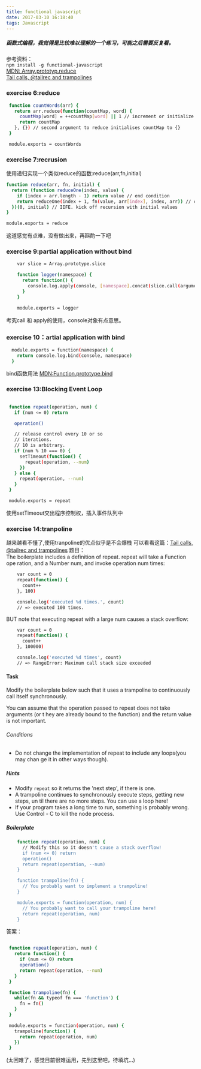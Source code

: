 ```yaml
---
title: functional javascript
date: 2017-03-10 16:18:40
tags: Javascript
---
```


##### 函数式编程，我觉得是比较难以理解的一个练习，可能之后需要反复看。

参考资料：  
`npm install -g functional-javascript`  
[MDN: Array.prototyp.reduce](https://developer.mozilla.org/zh-CN/docs/Web/JavaScript/Reference/Global_Objects/Array/Reduce)  
[Tail calls, @tailrec and trampolines](http://blog.richdougherty.com/2009/04/tail-calls-tailrec-and-trampolines.html)
### exercise 6:reduce
``` bash
 function countWords(arr) {
   return arr.reduce(function(countMap, word) {
     countMap[word] = ++countMap[word] || 1 // increment or initialize to 1
     return countMap
   }, {}) // second argument to reduce initialises countMap to {}
 }

 module.exports = countWords
```
### exercise 7:recrusion
使用递归实现一个类似reduce的函数:reduce(arr,fn,initial)

``` bash
function reduce(arr, fn, initial) {
  return (function reduceOne(index, value) {
    if (index > arr.length - 1) return value // end condition
    return reduceOne(index + 1, fn(value, arr[index], index, arr)) // calculate & pass values to next step
  })(0, initial) // IIFE. kick off recursion with initial values
}

module.exports = reduce

```
这道感觉有点难，没有做出来，再斟酌一下吧

### exercise 9:partial application without bind



``` bash
    var slice = Array.prototype.slice

    function logger(namespace) {
      return function() {
        console.log.apply(console, [namespace].concat(slice.call(arguments)))
      }
    }

    module.exports = logger

```

考究call 和 apply的使用，console对象有点意思。

### exercise 10：artial application with bind

``` bash 
  module.exports = function(namespace) {
    return console.log.bind(console, namespace)
  }
```
bind函数用法
[MDN:Function.prototype.bind](https://developer.mozilla.org/zh-CN/docs/Web/JavaScript/Reference/Global_Objects/Function/bind)

### exercise 13:Blocking Event Loop
``` bash

 function repeat(operation, num) {
   if (num <= 0) return

   operation()

   // release control every 10 or so
   // iterations.
   // 10 is arbitrary.
   if (num % 10 === 0) {
     setTimeout(function() {
       repeat(operation, --num)
     })
   } else {
     repeat(operation, --num)
   }
 }

 module.exports = repeat

```

使用setTimeout交出程序控制权，插入事件队列中

### exercise 14:tranpoline
越来越看不懂了,使用tranpoline的优点似乎是不会爆栈
可以看看这篇：[Tail calls, @tailrec and trampolines](http://blog.richdougherty.com/2009/04/tail-calls-tailrec-and-trampolines.html)
题目：  
The boilerplate includes a definition of repeat. repeat will take a Function ope
ration, and a Number num, and invoke operation num times:
``` bash
    var count = 0
    repeat(function() {
      count++
    }, 100)

    console.log('executed %d times.', count)
    // => executed 100 times.
```
BUT note that executing repeat with a large num causes a stack overflow:
``` bash
    var count = 0
    repeat(function() {
      count++
    }, 100000)

    console.log('executed %d times', count)
    // => RangeError: Maximum call stack size exceeded
```
#### Task

Modify the boilerplate below such that it uses a trampoline to continuously call
 itself synchronously.

You can assume that the operation passed to repeat does not take arguments (or t
hey are already bound to the function) and the return value is not important.

###### Conditions

  * Do not change the implementation of repeat to include any loops(you may chan
ge it in other ways though).

##### Hints

  * Modify `repeat` so it returns the 'next step', if there is one.
  * A trampoline continues to synchronously execute steps, getting new steps, un
til there are no more steps. You can use a loop here!
  * If your program takes a long time to run, something is probably wrong.  Use
Control - C to kill the node process.

##### Boilerplate
``` bash
    function repeat(operation, num) {
      // Modify this so it doesn't cause a stack overflow!
      if (num <= 0) return
      operation()
      return repeat(operation, --num)
    }

    function trampoline(fn) {
      // You probably want to implement a trampoline!
    }

    module.exports = function(operation, num) {
      // You probably want to call your trampoline here!
      return repeat(operation, num)
    }
```
答案：
``` bash 

 function repeat(operation, num) {
   return function() {
     if (num <= 0) return
     operation()
     return repeat(operation, --num)
   }
 }

 function trampoline(fn) {
   while(fn && typeof fn === 'function') {
     fn = fn()
   }
 }

 module.exports = function(operation, num) {
   trampoline(function() {
     return repeat(operation, num)
   })
 }
```

(太困难了，感觉目前很难运用，先到这里吧，待填坑...)